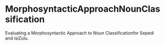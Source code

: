 # MorphosyntacticApproachNounClassification
Evaluating a Morphosyntactic Approach to Noun Classificationfor Sepedi and isiZulu.
